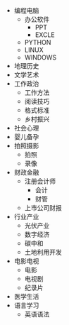 - 编程电脑
    - 办公软件
      - PPT
      - EXCLE
    - PYTHON
    - LINUX
    - WINDOWS
- 地理历史
- 文学艺术
- 工作政治
  - 工作方法
  - 阅读技巧
  - 格式标准
  - 乡村振兴
- 社会心理
- 婴儿备孕
- 拍照摄影
  - 拍照
  - 录像
- 财政金融
  - 注册会计师
    - 会计 
    - 财管
  - 上市公司财报
- 行业产业
  - 光伏产业
  - 数字经济
  - 碳中和
  - 土地利用开发
- 电影电视
  - 电影
  - 电视剧
  - 纪录片
- 医学生活
- 语言学习
  - 英语语法


